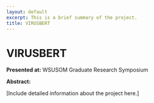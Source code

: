 ```yaml
---
layout: default
excerpt: This is a brief summary of the project.
title: VIRUSBERT
---
```


# VIRUSBERT

**Presented at:** WSUSOM Graduate Research Symposium

**Abstract:**

[Include detailed information about the project here.]
